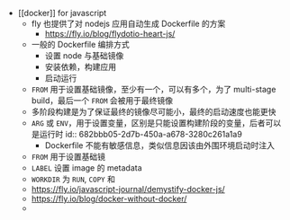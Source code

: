 - [[docker]] for javascript
	- fly 也提供了对 nodejs 应用自动生成 Dockerfile 的方案
		- https://fly.io/blog/flydotio-heart-js/
	- 一般的 Dockerfile 编排方式
		- 设置 node 与基础镜像
		- 安装依赖，构建应用
		- 启动运行
	- `FROM` 用于设置基础镜像，至少有一个，可以有多个，为了 multi-stage build，最后一个 `FROM` 会被用于最终镜像
	- 多阶段构建是为了保证最终的镜像尽可能小，最终的启动速度也能更快
	- `ARG` 或 `ENV`，用于设置变量，区别是只能设置构建阶段的变量，后者可以是运行时
	  id:: 682bbb05-2d7b-450a-a678-3280c261a1a9
		- Dockerfile 不能有敏感信息，类似信息因该由外围环境启动时注入
	- `FROM` 用于设置基础镜
	- `LABEL` 设置 image 的 metadata
	- `WORKDIR` 为 `RUN`, `COPY` 和
	- https://fly.io/javascript-journal/demystify-docker-js/
	- https://fly.io/blog/docker-without-docker/
	-
